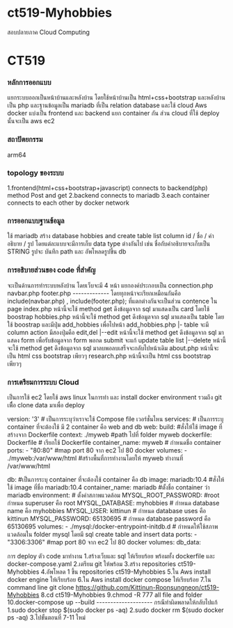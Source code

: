 # ct519-Myhobbies
 สอบปลายภาค Cloud Computing
# CT519

### หลักการออกแบบ 
แยกระบบออกเป็นหน้าบ้านและหลังบ้าน โดยใช้หน้าบ้านเป็น html+css+bootstrap และหลังบ้านเป็น php และฐานข้อมูลเป็น mariadb ที่เป็น relation database
และใช้ cloud Aws docker แบ่งเป็น frontend และ backend แยก container กัน
ส่วน cloud ที่ใช้ deploy นั้นจะเป็น aws ec2 

### สถาปัตยกรรม 
arm64 

### topology ของระบบ 
1.frontend(html+css+bootstrap+javascript) connects to backend(php) method Post and get
2.backend connects to mariadb 
3.each container connects to each other by docker network

### การออกแบบฐานข้อมูล 
ใช้ mariadb สร้าง database hobbies and create table list
column id / ชื่อ / คำอธิบาย / รูป
โดยแต่ละแบบจะมีการเก็บ data type ต่างกันไป เช่น ชื่อกับคำอธิบายจะเก็บเป็น STRING รูปจะ บันทึก path และ อัพโหลดรูปขึ้น db

### การอธิบายส่วนของ code ที่สำคัญ  
จะเป็นด้านการทำระบบหลังบ้าน
โดยเว็บจะมี 4 หน้า แยกองค์ประกอบเป็น
connection.php 
navbar.php
footer.php
*-------------* 
โดยทุกหน้าจะเรียกเหมือนกันคือ include(navbar.php) , include(footer.php); ที่แตกต่างกันจะเป็นส่วน contence ใน page
index.php หน้านี้จะใช้ method get ดึงข้อมูลจาก sql มาแสดงเป็น card โดยใช้ boostrap
hobbies.php หน้านี้จะใช้ method get ดึงข้อมูลจาก sql มาแสดงเป็น table โดยใช้ boostrap และมีปุ่ม add_hobbies เพื่อไปหน้า add_hobbies.php
|- table จะมี column action มีสองปุ่มคือ edit,del
|--edit หน้านี้จะใช้ method get ดึงข้อมูลจาก sql มาแสดง form เพื่อรับข้อมูลจาก form พอกด submit จะแก้ update table list
|--delete หน้านี้จะใช้ method get ดึงข้อมูลจาก sql มาลบพอลบเสร็จจะกลับไปหน้าเดิม
about.php หน้านี้จะเป็น html css bootstrap เพียวๆ
research.php หน้านี้จะเป็น html css bootstrap เพียวๆ

### การเตรียมการระบบ Cloud 
เป็นการใช้ ec2 โดยใช้ aws linux ในการทำ และ install docker environment รวมถึง git เพืื่อ clone data มาเพื่อ deploy 

version: '3' # เป็นการระบุว่าเราจะใช้ Compose file เวอร์ชั่นไหน 
services: # เป็นการระบุ container ที่จะต้องใช้ มี 2 container คือ web and db
  web:
    build: #สั่งให้ใช้ image ที่สร้างจาก Dockerfile
      context: ./myweb #path ไปที่ folder myweb
      dockerfile: Dockerfile # เรียกใช้ Dockerfile
    container_name: myweb # กำหนดชื่อ container
    ports:
      - "80:80" #map port 80 จาก ec2 ไป 80 docker
    volumes:
      - ./myweb:/var/www/html  #สร้างพื้นที่การทำงานโดยให้ myweb ทำงานที่ /var/www/html

  db: #เป็นการระบุ container ที่จะต้องใช้ container คือ db
    image: mariadb:10.4 #สั่งให้ใช้ image ที่ชื่อ mariadb:10.4
    container_name: mariadb #ตั้งชื่อ container ว่า mariadb
    environment: # ตั้งค่าสภาพแวดล้อม 
      MYSQL_ROOT_PASSWORD: #root กำหนด superuser คือ root
      MYSQL_DATABASE: myhobbies # กำหนด database name คือ myhobbies
      MYSQL_USER: kittinun # กำหนด database uses คือ kittinun
      MYSQL_PASSWORD: 65130695 # กำหนด database password คือ 65130695
    volumes:
      - ./mysql:/docker-entrypoint-initdb.d # กำหนดให้ใช้สภาพแวดล้อมใน folder mysql โดยมี sql create table and insert data
    ports:
      - "3306:3306" #map port 80 จาก ec2 ไป 80 docker
volumes:
  db_data: 

การ deploy ตัว code มาทำงาน
1.สร้างเว็บและ sql ให้เรียบร้อย พร้อมทั้ง dockerfile และ docker-compose.yaml
2.เตรียม git ให้พร้อม
3.สร้าง repositories ct519-Myhobbies
4.อัพโหลด 1 ขึ้น repositories ct519-Myhobbies
5.ใน Aws install docker engine ให้เรียบร้อย
6.ใน Aws install docker compose ให้เรียบร้อย
7.ใน command line git clone https://github.com/Kittinun-Roonsungneon/ct519-Myhobbies
8.cd ct519-Myhobbies
9.chmod -R 777 all file and folder
10.docker-compose up --build
*--------------------*
กรณีทำผิดพลาดให้กลับไปแก้
1.sudo docker stop $(sudo docker ps -aq)
2.sudo docker rm $(sudo docker ps -aq) 
3.ไปขั้นตอนที่ 7-11 ใหม่
